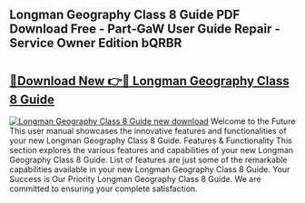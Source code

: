 ## Longman Geography Class 8 Guide PDF Download Free - Part-GaW User Guide Repair - Service Owner Edition bQRBR

# <h2><a href="http://bc52556.oget.top/?id=Longman+Geography+Class+8+Guide">🔗Download New 👉🔴 Longman Geography Class 8 Guide</a></h2>

[![Longman Geography Class 8 Guide new download](https://i.imgur.com/5g1atiW.png)](http://bc52556.oget.top/?id=Longman+Geography+Class+8+Guide)
Welcome to the Future This user manual showcases the innovative features and functionalities of your new Longman Geography Class 8 Guide. Features & Functionality This section explores the various features and capabilities of your new Longman Geography Class 8 Guide. List of features are just some of the remarkable capabilities available in your new Longman Geography Class 8 Guide. Your Success is Our Priority Longman Geography Class 8 Guide. We are committed to ensuring your complete satisfaction.
